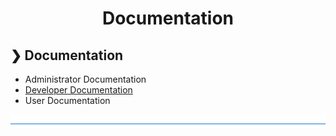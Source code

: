 <h1 align="center">Documentation</h1>

## ❯ Documentation

* Administrator Documentation
* [Developer Documentation](./developer/developer.md)
* User Documentation

![divider](../divider.png)
